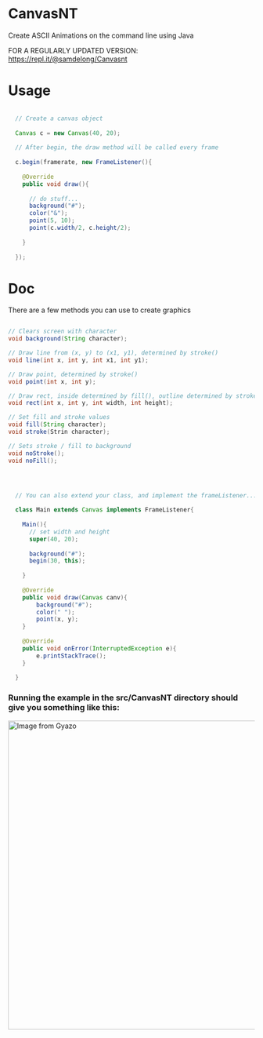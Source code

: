 # CanvasNT
Create ASCII Animations on the command line using Java

FOR A REGULARLY UPDATED VERSION: https://repl.it/@samdelong/Canvasnt

# Usage

```java

  // Create a canvas object
  
  Canvas c = new Canvas(40, 20);
  
  // After begin, the draw method will be called every frame
  
  c.begin(framerate, new FrameListener(){
  
    @Override
    public void draw(){
    
      // do stuff...
      background("#");
      color("&");
      point(5, 10);
      point(c.width/2, c.height/2);
    
    }
  
  });

```

# Doc

There are a few methods you can use to create graphics

```java

// Clears screen with character
void background(String character);

// Draw line from (x, y) to (x1, y1), determined by stroke()
void line(int x, int y, int x1, int y1);

// Draw point, determined by stroke()
void point(int x, int y);

// Draw rect, inside determined by fill(), outline determined by stroke()
void rect(int x, int y, int width, int height);

// Set fill and stroke values
void fill(String character);
void stroke(Strin character);

// Sets stroke / fill to background
void noStroke();
void noFill();




```


```java

  // You can also extend your class, and implement the frameListener...
  
  class Main extends Canvas implements FrameListener{
  
    Main(){
      // set width and height
      super(40, 20);
      
      background("#");
      begin(30, this);
      
    }
    
    @Override
    public void draw(Canvas canv){
        background("#");
        color(" ");
        point(x, y);
    }
    
    @Override
    public void onError(InterruptedException e){
        e.printStackTrace();
    }
  
  }

```
### Running the example in the src/CanvasNT directory should give you something like this:
<a href="https://gyazo.com/7af117e6aa6effb0417e353de9f0ba7d"><img src="https://i.gyazo.com/7af117e6aa6effb0417e353de9f0ba7d.gif" alt="Image from Gyazo" width="630"/></a>

